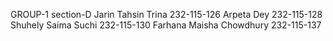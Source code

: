 GROUP-1
section-D
Jarin Tahsin Trina      232-115-126
Arpeta Dey              232-115-128
Shuhely Saima Suchi     232-115-130
Farhana Maisha Chowdhury 232-115-137
